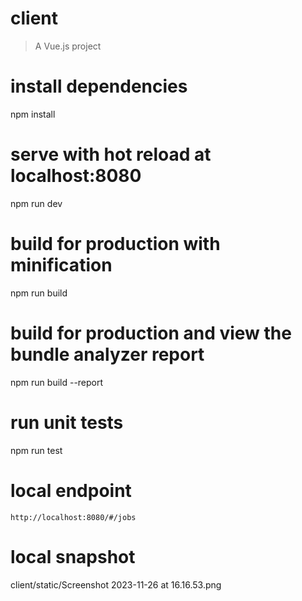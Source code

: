 # client

> A Vue.js project

# install dependencies
npm install

# serve with hot reload at localhost:8080
npm run dev

# build for production with minification
npm run build

# build for production and view the bundle analyzer report
npm run build --report

# run unit tests
npm run test

# local endpoint
```http://localhost:8080/#/jobs```

# local snapshot
client/static/Screenshot 2023-11-26 at 16.16.53.png

